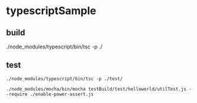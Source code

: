 # typescriptSample


## build

./node_modules/typescript/bin/tsc -p ./


## test

```
./node_modules/typescript/bin/tsc -p ./test/

./node_modules/mocha/bin/mocha testBuild/test/helloworld/utilTest.js --require ./enable-power-assert.js
```